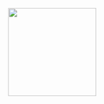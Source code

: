 <div>
<a href="https://github.com/luanabrizola">
<img loading="lazy" height="180em" src="https://github-readme-stats.vercel.app/api/top-langs/?username=luanabrizola&layout=compact&langs_count=7&theme=dracula"/>
</div>

